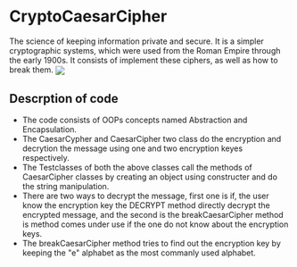 # CryptoCaesarCipher
The science of keeping information private and secure. It is a simpler cryptographic systems, which were used from the Roman Empire through the early 1900s. It consists of implement these ciphers, as well as how to break them. 
<img align="center" src= https://user-images.githubusercontent.com/53362962/111475589-408dc400-8753-11eb-9434-8b79962bebcd.PNG>
## Descrption of code
* The code consists of OOPs concepts named Abstraction and Encapsulation.
* The CaesarCypher and CaesarCipher two class do the encryption and decrytion the message using one and two encryption keyes respectively.
* The Testclasses of both the above classes call the methods of CaesarCipher classes by creating an object using constructer and do the string manipulation.
* There are two ways to decrypt the message, first one is if, the user know the encryption key the DECRYPT method directly decrypt the encrypted message, and the second is the breakCaesarCipher method is method comes under use if the one do not know about the encryption keys.
* The breakCaesarCipher method tries to find out the encryption key by keeping the "e" alphabet as the most commanly used alphabet.
